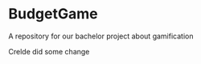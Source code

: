 BudgetGame
==========

A repository for our bachelor project about gamification


Crelde did some change
